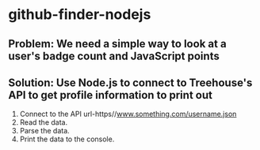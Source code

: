 # github-finder-nodejs

## Problem: We need a simple way to look at a user's badge count and JavaScript points
## Solution: Use Node.js to connect to Treehouse's API to get profile information to print out

1.  Connect to the API url-https//www.something.com/username.json
2.  Read the data.
3.  Parse the data.
4.  Print the data to the console.
